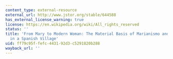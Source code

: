 ```yaml
---
content_type: external-resource
external_url: http://www.jstor.org/stable/644588
has_external_license_warning: true
license: https://en.wikipedia.org/wiki/All_rights_reserved
status: ''
title: 'From Mary to Modern Woman: The Material Basis of Marianismo and Its Transformation
  in a Spanish Village'
uid: ff79c95f-fefc-4431-92d3-c5291820b288
wayback_url: ''
---
```

